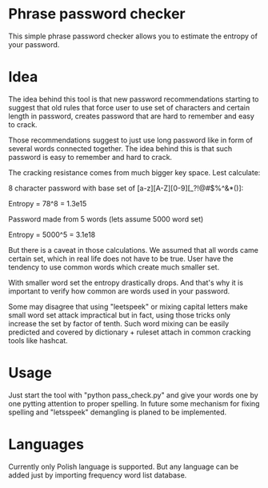 # Phrase password checker

This simple phrase password checker allows you to estimate the entropy of your
password.

# Idea

The idea behind this tool is that new password recommendations starting to
suggest that old rules that force user to use set of characters and certain
length in password, creates password that are hard to remember and easy to
crack. 

Those recommendations suggest to just use long password like in form of several
words connected together. The idea behind this is that such password is easy to
remember and hard to crack.

The cracking resistance comes from much bigger key space. Lest calculate:

8 character password with base set of [a-z][A-Z][0-9][_?!@#$%^&*()]:

Entropy = 78^8 = 1.3e15

Password made from 5 words (lets assume 5000 word set)

Entropy = 5000^5 = 3.1e18

But there is a caveat in those calculations. We assumed that all words came
certain set, which in real life does not have to be true. User have the tendency
to use common words which create much smaller set.

With smaller word set the entropy drastically drops. And that's why it is important
to verify how common are words used in your password.

Some may disagree that using "leetspeek" or mixing capital letters make small word
set attack impractical but in fact, using those tricks only increase the set by
factor of tenth. Such word mixing can be easily predicted and covered by
dictionary + ruleset attach in common cracking tools like hashcat.

# Usage

Just start the tool with "python pass_check.py" and give your words one by one
pytting attention to proper spelling.
In future some mechanism for fixing spelling and "letsspeek" demangling is planed
to be implemented.

# Languages

Currently only Polish language is supported. But any language can be added just
by importing frequency word list database.

